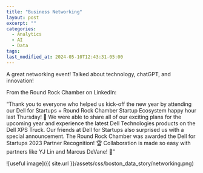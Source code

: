```yaml
---
title: "Business Networking"
layout: post
excerpt: ""
categories:
  - Analytics
  - AI
  - Data
tags:
last_modified_at: 2024-05-10T12:43:31-05:00
---
```


A great networking event! Talked about technology, chatGPT, and innovation! 
 

From the Round Rock Chamber on LinkedIn: 
 
“Thank you to everyone who helped us kick-off the new year by attending our Dell for Startups + Round Rock Chamber Startup Ecosystem happy hour last Thursday! 🎉 We were able to share all of our exciting plans for the upcoming year and experience the latest Dell Technologies products on the Dell XPS Truck. Our friends at Dell for Startups also surprised us with a special announcement. The Round Rock Chamber was awarded the Dell for Startups 2023 Partner Recognition! 🏆 Collaboration is made so easy with partners like YJ Lin and Marcus DeVane! 🤝” 

![useful image]({{ site.url }}/assets/css/boston_data_story/networking.png)
